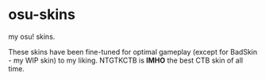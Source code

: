 # osu-skins
my osu! skins.

These skins have been fine-tuned for optimal gameplay (except for BadSkin - my WIP skin) to my liking. NTGTKCTB is **IMHO** the best CTB skin of all time.
